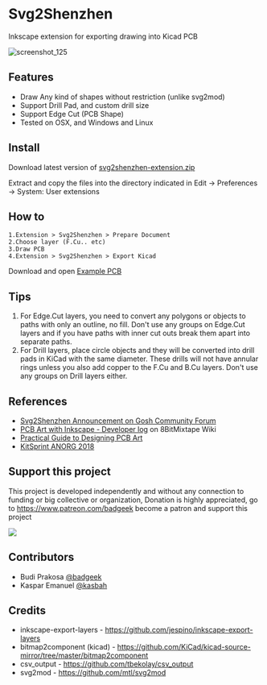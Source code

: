 # Svg2Shenzhen
Inkscape extension for exporting drawing into Kicad PCB

![screenshot_125](https://user-images.githubusercontent.com/64752/38157030-170a81a0-34ad-11e8-85df-667a642505d8.png)

## Features

- Draw Any kind of shapes without restriction (unlike svg2mod)
- Support Drill Pad, and custom drill size
- Support Edge Cut (PCB Shape)
- Tested on OSX, and Windows and Linux

## Install

Download latest version of [svg2shenzhen-extension.zip](https://github.com/badgeek/svg2shenzhen-next/releases)

Extract and copy the files into the directory indicated in Edit -> Preferences -> System: User extensions

## How to

    1.Extension > Svg2Shenzhen > Prepare Document
    2.Choose layer (F.Cu.. etc)
    3.Draw PCB
    4.Extension > Svg2Shenzhen > Export Kicad

Download and open [Example PCB](https://raw.githubusercontent.com/badgeek/svg2shenzhen-next/master/examples/viruspcb.svg)

## Tips

1. For Edge.Cut layers, you need to convert any polygons or objects to paths with only an outline, no fill. Don't use any groups on Edge.Cut layers and if you have paths with inner cut outs break them apart into separate paths.
2. For Drill layers, place circle objects and they will be converted into drill pads in KiCad with the same diameter. These drills will not have annular rings unless you also add copper to the F.Cu and B.Cu layers. Don't use any groups on Drill layers either.

## References

- [Svg2Shenzhen Announcement on Gosh Community Forum](https://forum.openhardware.science/t/svg2shenzhen-save-inkscape-drawing-as-kicad-pcb/989)
- [PCB Art with Inkscape - Developer log](http://wiki.8bitmixtape.cc/#/4_7.1-PCB-Art-with-Kicad-and-Inkscape) on 8BitMixtape Wiki
- [Practical Guide to Designing PCB Art](https://medium.com/@urish/a-practical-guide-to-designing-pcb-art-b5aa22926a5c)
- [KitSprint ANORG 2018](http://wiki.sgmk-ssam.ch/wiki/KitSprint_ANORG_2018#Kicad_bitmap_import_for_Shenzhen_Ready)


## Support this project

This project is developed independently and without any connection to funding or big collective or organization, Donation is highly appreciated, go to https://www.patreon.com/badgeek become a patron and support this project

<a href="https://www.patreon.com/badgeek">
  <img src="https://i.imgur.com/ys5X3ZP.png" >
</a>


## Contributors
- Budi Prakosa [@badgeek](https://github.com/badgeek)
- Kaspar Emanuel [@kasbah](https://github.com/kasbah)

## Credits
* inkscape-export-layers - https://github.com/jespino/inkscape-export-layers
* bitmap2component (kicad) - https://github.com/KiCad/kicad-source-mirror/tree/master/bitmap2component
* csv_output - https://github.com/tbekolay/csv_output
* svg2mod - https://github.com/mtl/svg2mod
